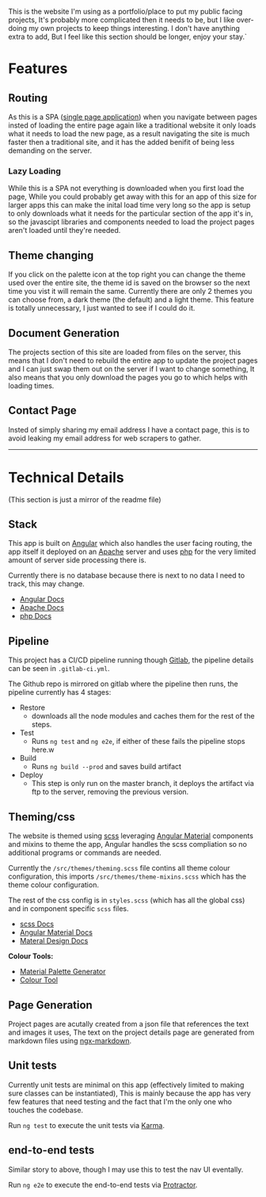 This is the website I'm using as a portfolio/place to put my public facing projects, It's probably more complicated then it needs to be, but I like over-doing my own projects to keep things interesting.
I don't have anything extra to add, But I feel like this section should be longer, enjoy your stay.`

# Features

## Routing

As this is a SPA ([single page application](https://en.wikipedia.org/wiki/Single-page_application)) when you navigate between pages insted of loading the entire page again like a traditional website it only loads what it needs to load the new page, as a result navigating the site is much faster then a traditional site, and it has the added benifit of being less demanding on the server.

### Lazy Loading

While this is a SPA not everything is downloaded when you first load the page, While you could probably get away with this for an app of this size for larger apps this can make the inital load time very long so the app is setup to only downloads what it needs for the particular section of the app it's in, so the javascipt libraries and components needed to load the project pages aren't loaded until they're needed.

<!-- ### Navigation Animations
(Not Implimented yet) -->

## Theme changing

If you click on the palette icon at the top right you can change the theme used over the entire site, the theme id is saved on the browser so the next time you vist it will remain the same. Currently there are only 2 themes you can choose from, a dark theme (the default) and a light theme.
This feature is totally unnecessary, I just wanted to see if I could do it.

## Document Generation

The projects section of this site are loaded from files on the server, this means that I don't need to rebuild the entire app to update the project pages and I can just swap them out on the server if I want to change something, It also means that you only download the pages you go to which helps with loading times.

## Contact Page

Insted of simply sharing my email address I have a contact page, this is to avoid leaking my email address for web scrapers to gather.

---

# Technical Details

(This section is just a mirror of the readme file)

## Stack

This app is built on [Angular](https://angular.io/) which also handles the user facing routing, the app itself it deployed on an [Apache](https://www.apache.org/) server and uses [php](https://www.php.net/) for the very limited amount of server side processing there is.

Currently there is no database because there is next to no data I need to track, this may change.

- [Angular Docs](https://angular.io/docs)
- [Apache Docs](https://httpd.apache.org/docs/)
- [php Docs](https://www.php.net/docs.php)

## Pipeline

This project has a CI/CD pipeline running though [Gitlab](https://about.gitlab.com/), the pipeline details can be seen in `.gitlab-ci.yml`.

The Github repo is mirrored on gitlab where the pipeline then runs, the pipeline currently has 4 stages:

- Restore
  - downloads all the node modules and caches them for the rest of the steps.
- Test
  - Runs `ng test` and `ng e2e`, if either of these fails the pipeline stops here.w
- Build
  - Runs `ng build --prod` and saves build artifact
- Deploy
  - This step is only run on the master branch, it deploys the artifact via ftp to the server, removing the previous version.

## Theming/css

The website is themed using [scss](https://sass-lang.com/) leveraging [Angular Material](https://material.angular.io/) components and mixins to theme the app, Angular handles the scss compliation so no additional programs or commands are needed.

Currently the `/src/themes/theming.scss` file contins all theme colour configuration, this imports `/src/themes/theme-mixins.scss` which has the theme colour configuration.

The rest of the css config is in `styles.scss` (which has all the global css) and in component specific `scss` files.

- [scss Docs](https://sass-lang.com/documentation)
- [Angular Material Docs](https://material.angular.io/components/categories)
- [Materal Design Docs](https://material.io/)

**Colour Tools:**

- [Material Palette Generator](https://material.io/design/color/the-color-system.html#tools-for-picking-colors)
- [Colour Tool](https://material.io/resources/color/)

## Page Generation

Project pages are acutally created from a json file that references the text and images it uses, The text on the project details page are generated from markdown files using [ngx-markdown](https://github.com/jfcere/ngx-markdown).

## Unit tests

Currently unit tests are minimal on this app (effectively limited to making sure classes can be instantiated), This is mainly because the app has very few features that need testing and the fact that I'm the only one who touches the codebase.

Run `ng test` to execute the unit tests via [Karma](https://karma-runner.github.io).

## end-to-end tests

Similar story to above, though I may use this to test the nav UI eventally.

Run `ng e2e` to execute the end-to-end tests via [Protractor](http://www.protractortest.org/).
